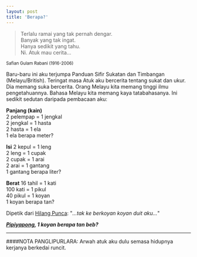 ```yaml
---
layout: post
title: 'Berapa?'
---
```


  
> Terlalu ramai yang tak pernah dengar.  
> Banyak yang tak ingat.  
> Hanya sedikit yang tahu.  
> Ni. Atuk mau cerita...  

<small>Safian Gulam Rabani (1916-2006)</small>

Baru-baru ini aku terjumpa Panduan Sifir Sukatan dan Timbangan (Melayu/British). Teringat masa Atuk aku bercerita tentang sukat dan ukur. Dia memang suka bercerita. Orang Melayu kita memang tinggi ilmu pengetahuannya. Bahasa Melayu kita memang kaya tatabahasanya. Ini sedikit sedutan daripada pembacaan aku:

**Panjang (kain)**  
2 pelempap = 1 jengkal  
2 jengkal = 1 hasta  
2 hasta = 1 ela  
1 ela berapa meter?  

**Isi**
2 kepul = 1 leng  
2 leng = 1 cupak  
2 cupak = 1 arai  
2 arai = 1 gantang  
1 gantang berapa liter?  

**Berat**
16 tahil = 1 kati  
100 kati = 1 pikul  
40 pikul = 1 koyan  
1 koyan berapa tan?  

Dipetik dari [Hilang Punca](http://www.hilangpunca.com/2006/04/sekilas-borak-bersama-saya-sendiri.html):
"*...tak ke berkoyan koyan duit aku...*"

*__[Pipiyapong](https://www.blogger.com/profile/03677813150312790630), 1 koyan berapa tan beb?__*

---
####NOTA PANGLIPURLARA:
Arwah atuk aku dulu semasa hidupnya kerjanya berkedai runcit.
